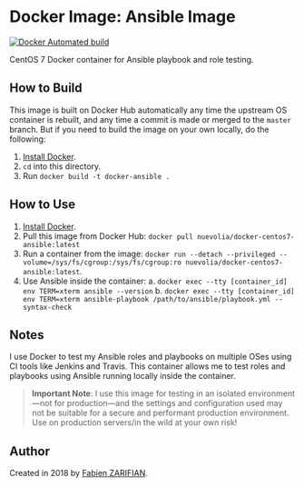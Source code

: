 # Docker Image: Ansible Image

[![Docker Automated build](https://img.shields.io/docker/automated/nuevolia/docker-ansible.svg?maxAge=2592000)](https://hub.docker.com/r/nuevolia/docker-ansible/)

CentOS 7 Docker container for Ansible playbook and role testing.

## How to Build

This image is built on Docker Hub automatically any time the upstream OS container is rebuilt, and any time a commit is made or merged to the `master` branch. But if you need to build the image on your own locally, do the following:

  1. [Install Docker](https://docs.docker.com/engine/installation/).
  2. `cd` into this directory.
  3. Run `docker build -t docker-ansible .`

## How to Use

  1. [Install Docker](https://docs.docker.com/engine/installation/).
  2. Pull this image from Docker Hub: `docker pull nuevolia/docker-centos7-ansible:latest`
  3. Run a container from the image: `docker run --detach --privileged --volume=/sys/fs/cgroup:/sys/fs/cgroup:ro nuevolia/docker-centos7-ansible:latest`.
  4. Use Ansible inside the container:
    a. `docker exec --tty [container_id] env TERM=xterm ansible --version`
    b. `docker exec --tty [container_id] env TERM=xterm ansible-playbook /path/to/ansible/playbook.yml --syntax-check`

## Notes

I use Docker to test my Ansible roles and playbooks on multiple OSes using CI tools like Jenkins and Travis. This container allows me to test roles and playbooks using Ansible running locally inside the container.

> **Important Note**: I use this image for testing in an isolated environment—not for production—and the settings and configuration used may not be suitable for a secure and performant production environment. Use on production servers/in the wild at your own risk!

## Author

Created in 2018 by [Fabien ZARIFIAN](https://www.nuevolia.com/).
